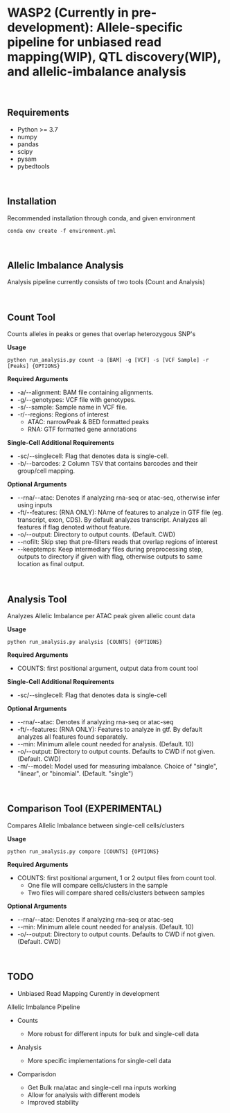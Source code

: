# WASP2 (Currently in pre-development): Allele-specific pipeline for unbiased read mapping(WIP), QTL discovery(WIP), and allelic-imbalance analysis

&nbsp;
## Requirements
- Python >= 3.7
- numpy
- pandas
- scipy
- pysam
- pybedtools

&nbsp;
## Installation
Recommended installation through conda, and given environment
```shell script
conda env create -f environment.yml
```

&nbsp;
## Allelic Imbalance Analysis
Analysis pipeline currently consists of two tools (Count and Analysis)

&nbsp;
## Count Tool
Counts alleles in peaks or genes that overlap heterozygous SNP's

**Usage**
```shell script
python run_analysis.py count -a [BAM] -g [VCF] -s [VCF Sample] -r [Peaks] {OPTIONS}
```

**Required Arguments**
- -a/--alignment: BAM file containing alignments.
- -g/--genotypes: VCF file with genotypes.
- -s/--sample: Sample name in VCF file.
- -r/--regions: Regions of interest
    - ATAC: narrowPeak & BED formatted peaks
    - RNA: GTF formatted gene annotations

**Single-Cell Additional Requirements**
- -sc/--singlecell: Flag that denotes data is single-cell.
- -b/--barcodes: 2 Column TSV that contains barcodes and their group/cell mapping. 

**Optional Arguments**
- --rna/--atac: Denotes if analyzing rna-seq or atac-seq, otherwise infer using inputs
- -ft/--features: (RNA ONLY): NAme of features to analyze in GTF file (eg. transcript, exon, CDS). By default analyzes transcript. Analyzes all features if flag denoted without feature.
- -o/--output: Directory to output counts. (Default. CWD)
- --nofilt: Skip step that pre-filters reads that overlap regions of interest 
- --keeptemps: Keep intermediary files during preprocessing step, outputs to directory if given with flag, otherwise outputs to same location as final output.


&nbsp;
## Analysis Tool
Analyzes Allelic Imbalance per ATAC peak given allelic count data

**Usage**
```shell script
python run_analysis.py analysis [COUNTS] {OPTIONS}
```
**Required Arguments**
- COUNTS: first positional argument, output data from count tool

**Single-Cell Additional Requirements**
- -sc/--singlecell: Flag that denotes data is single-cell

**Optional Arguments**
- --rna/--atac: Denotes if analyzing rna-seq or atac-seq
- -ft/--features: (RNA ONLY): Features to analyze in gtf. By default analyzes all features found separately.
- --min: Minimum allele count needed for analysis. (Default. 10)
- -o/--output: Directory to output counts. Defaults to CWD if not given. (Default. CWD)
- -m/--model: Model used for measuring imbalance. Choice of "single", "linear", or "binomial". (Default. "single")


&nbsp;
## Comparison Tool (EXPERIMENTAL)
Compares Allelic Imbalance between single-cell cells/clusters

**Usage**
```shell script
python run_analysis.py compare [COUNTS] {OPTIONS}
```
**Required Arguments**
- COUNTS: first positional argument, 1 or 2 output files from count tool. 
    - One file will compare cells/clusters in the sample
    - Two files will compare shared cells/clusters between samples

**Optional Arguments**
- --rna/--atac: Denotes if analyzing rna-seq or atac-seq
- --min: Minimum allele count needed for analysis. (Default. 10)
- -o/--output: Directory to output counts. Defaults to CWD if not given. (Default. CWD)


&nbsp;
## TODO
- Unbiased Read Mapping Curently in development


Allelic Imbalance Pipeline
- Counts
    - More robust for different inputs for bulk and single-cell data

- Analysis
    - More specific implementations for single-cell data

- Comparisdon
    - Get Bulk rna/atac and single-cell rna inputs working
    - Allow for analysis with different models
    - Improved stability
